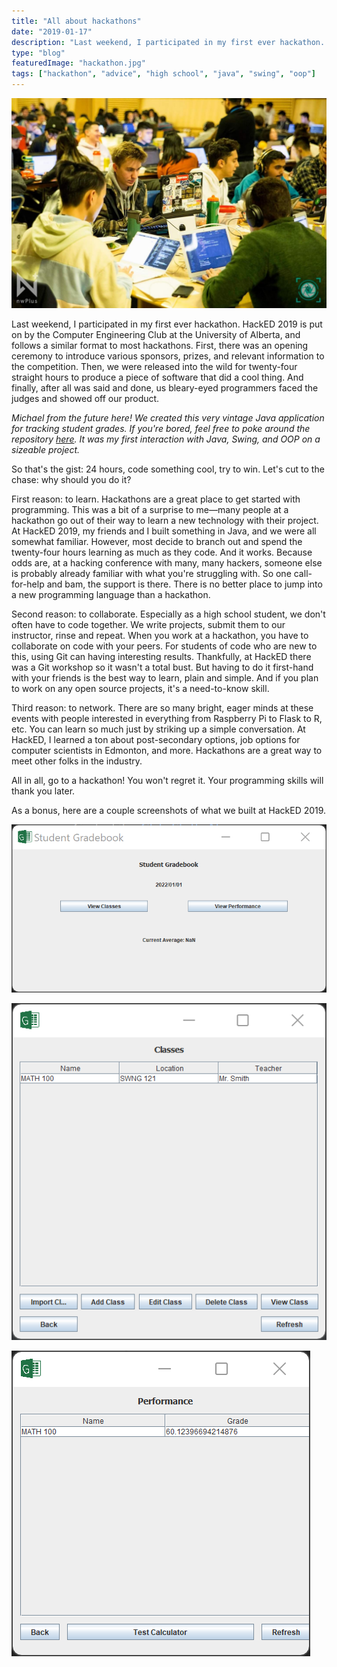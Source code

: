 ```yaml
---
title: "All about hackathons"
date: "2019-01-17"
description: "Last weekend, I participated in my first ever hackathon. HackED 2019 is put on by the Computer Engineering Club at the University of Alberta, and follows a similar format to most hackathons. Here's why the experience was so great, and why should should start attending!"
type: "blog"
featuredImage: "hackathon.jpg"
tags: ["hackathon", "advice", "high school", "java", "swing", "oop"]
---
```


![Hacking away at nwPlus 2019](./hackathon.jpg "Hacking away at nwPlus 2019")

Last weekend, I participated in my first ever hackathon. HackED 2019 is put on by the Computer Engineering Club at the University of Alberta, and follows a similar format to most hackathons. First, there was an opening ceremony to introduce various sponsors, prizes, and relevant information to the competition. Then, we were released into the wild for twenty-four straight hours to produce a piece of software that did a cool thing. And finally, after all was said and done, us bleary-eyed programmers faced the judges and showed off our product.

_Michael from the future here! We created this very vintage Java application for tracking student grades. If you're bored, feel free to poke around the repository [here](https://github.com/michaelfromyeg/student-gradebook). It was my first interaction with Java, Swing, and OOP on a sizeable project._

So that's the gist: 24 hours, code something cool, try to win. Let's cut to the chase: why should you do it?

First reason: to learn. Hackathons are a great place to get started with programming. This was a bit of a surprise to me—many people at a hackathon go out of their way to learn a new technology with their project. At HackED 2019, my friends and I built something in Java, and we were all somewhat familiar. However, most decide to branch out and spend the twenty-four hours learning as much as they code. And it works. Because odds are, at a hacking conference with many, many hackers, someone else is probably already familiar with what you're struggling with. So one call-for-help and bam, the support is there. There is no better place to jump into a new programming language than a hackathon.

Second reason: to collaborate. Especially as a high school student, we don't often have to code together. We write projects, submit them to our instructor, rinse and repeat. When you work at a hackathon, you have to collaborate on code with your peers. For students of code who are new to this, using Git can having interesting results. Thankfully, at HackED there was a Git workshop so it wasn't a total bust. But having to do it first-hand with your friends is the best way to learn, plain and simple. And if you plan to work on any open source projects, it's a need-to-know skill.

Third reason: to network. There are so many bright, eager minds at these events with people interested in everything from Raspberry Pi to Flask to R, etc. You can learn so much just by striking up a simple conversation. At HackED, I learned a ton about post-secondary options, job options for computer scientists in Edmonton, and more. Hackathons are a great way to meet other folks in the industry.

All in all, go to a hackathon! You won't regret it. Your programming skills will thank you later.

As a bonus, here are a couple screenshots of what we built at HackED 2019.

![The homepage of the application](homepage.png "The homepage of the app")

![Detailed class performance](classes.png "Detailed class performance")

![Viewing your performance for all classes](performance.png "Viewing your performance for all classes")
